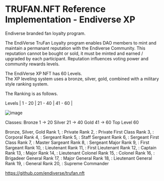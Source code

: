 # TRUFAN.NFT Reference Implementation - Endiverse XP
Endiverse branded fan loyalty program.

The EndiVerse TruFan Loyalty program enables DAO members to mint and maintain a permanant reputation with the Endiverse Community.
This reputation cannot be bought or sold, it must be minted and earned / upgraded by each participant.
Reputation influences voting power and community rewards levels.

The EndiVerse XP NFT has 60 Levels.  
The XP leveling system uses a bronze, silver, gold, combined with a military style ranking system.


The Ranking is as follows.

Levels | 1 - 20 | 21 - 40 | 41 - 60 |

![image](https://user-images.githubusercontent.com/95392397/159097507-57496904-bf44-4390-ab1a-fc51f9277902.png)

Classes:
Bronze 1 -> 20 
Silver 21 -> 40 
Gold 41 -> 60 
Top Level 60 

Bronze, Silver, Gold
Rank 1, : Private
Rank 2, : Private First Class
Rank 3, : Corporal
Rank 4, : Sergeant
Rank 5, : Staff Sergeant
Rank 6, : Sergeant First Class
Rank 7, : Master Sargeant
Rank 8, : Sergeant Major
Rank 9, : First Sargeant
Rank 10, : Lieutenant
Rank 11, : First Lieutenant
Rank 12, : Captain
Rank 13, : Major
Rank 14, : Lieutenant Colonel
Rank 15, : Colonel
Rank 16, : Brigadeer General
Rank 17, : Major General
Rank 18, : Lieutenant General
Rank 19, : General
Rank 20, : Supreme Commander

https://github.com/endiverse/trufan.nft
